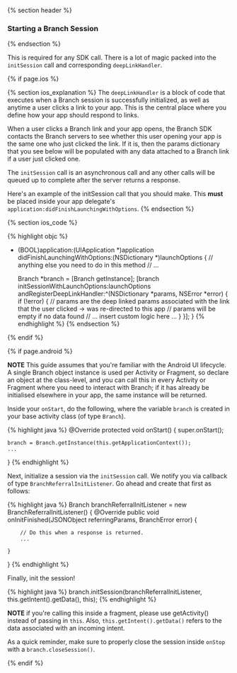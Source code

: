 {% section header %}
### Starting a Branch Session
{% endsection %}

This is required for any SDK call. There is a lot of magic packed into the `initSession` call and corresponding `deepLinkHandler`.

<!---    iOS -->
{% if page.ios %}

<!---       iOS explanation -->
{% section ios_explanation %}
The `deepLinkHandler` is a block of code that executes when a Branch session is successfully initialized, as well as anytime a user clicks a link to your app. This is the central place where you define how your app should respond to links.

When a user clicks a Branch link and your app opens, the Branch SDK contacts the Branch servers to see whether this user opening your app is the same one who just clicked the link. If it is, then the params dictionary that you see below will be populated with any data attached to a Branch link if a user just clicked one.

The `initSession` call is an asynchronous call and any other calls will be queued up to complete after the server returns a response.

Here's an example of the initSession call that you should make. This **must** be placed inside your app delegate's `application:didFinishLaunchingWithOptions`.
{% endsection %}
<!---       /iOS explanation -->

<!---       iOS code -->
{% section ios_code %}

{% highlight objc %}
- (BOOL)application:(UIApplication *)application didFinishLaunchingWithOptions:(NSDictionary *)launchOptions {
	// anything else you need to do in this method
	// ...

	Branch *branch = [Branch getInstance];
	[branch initSessionWithLaunchOptions:launchOptions andRegisterDeepLinkHandler:^(NSDictionary *params, NSError *error) {
        if (!error) {
			// params are the deep linked params associated with the link that the user clicked -> was re-directed to this app
			// params will be empty if no data found
			// ... insert custom logic here ...
        }
	}];
}
{% endhighlight %}
{% endsection %}
<!---       /iOS code -->

{% endif %}
<!---    /iOS -->


{% if page.android %}

**NOTE** This guide assumes that you're familiar with the Android UI lifecycle. A single Branch object instance is used per Activity or Fragment, so declare an object at the class-level, and you can call this in every Activity or Fragment where you need to interact with Branch; if it has already be initialised elsewhere in your app, the same instance will be returned.

Inside your `onStart`, do the following, where the variable `branch` is created in your base activity class (of type `Branch`).


{% highlight java %}
@Override
protected void onStart() {
    super.onStart();

    branch = Branch.getInstance(this.getApplicationContext());
    ...
}
{% endhighlight %}

Next, initialize a session via the `initSession` call. We notify you via callback of type `BranchReferralInitListener`. Go ahead and create that first as follows: 

{% highlight java %}
Branch branchReferralInitListener = new BranchReferralInitListener() {
    @Override
    public void onInitFinished(JSONObject referringParams, BranchError error) {

        // Do this when a response is returned.
        ...

    }
}
{% endhighlight %}

Finally, init the session!

{% highlight java %}
branch.initSession(branchReferralInitListener, this.getIntent().getData(), this);
{% endhighlight %}

**NOTE** if you're calling this inside a fragment, please use getActivity() instead of passing in `this`. Also, `this.getIntent().getData()` refers to the data associated with an incoming intent.

As a quick reminder, make sure to properly close the session inside `onStop` with a `branch.closeSession()`.

{% endif %}
